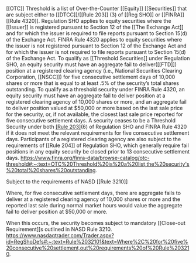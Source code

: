 [[OTC]] Threshold is a list of Over-the-Counter [[Equity]] [[Securities]] that are subject either to [[DTCC]]/[[Rule 203]] (3) of [[Reg SHO]] or [[FINRA]] [[Rule 4320]]. Regulation SHO applies to equity securities where the [[Issuer]] is registered pursuant to Section 12 of the [[The Exchange Act]] and for which the issuer is required to file reports pursuant to Section 15(d) of the Exchange Act. FINRA Rule 4320 applies to equity securities where the issuer is not registered pursuant to Section 12 of the Exchange Act and for which the issuer is not required to file reports pursuant to Section 15(d) of the Exchange Act. To qualify as [[Threshold Securities]] under Regulation SHO, an equity security must have an aggregate fail to deliver([[FTD]]) position at a registered clearing agency (i.e., National Securities Clearing Corporation, [[NSCC]]) for five consecutive settlement days of 10,000 shares or more that is equal to at least .5% of the security’s total shares outstanding. To qualify as a threshold security under FINRA Rule 4320, an equity security must have an aggregate fail to deliver position at a registered clearing agency of 10,000 shares or more, and an aggregate fail to deliver position valued at $50,000 or more based on the last sale price for the security, or, if not available, the closest last sale price reported for five consecutive settlement days. A security ceases to be a Threshold Security under both [[Rule 203]](c)(6) of Regulation SHO and FINRA Rule 4320 if it does not meet the relevant requirements for five consecutive settlement days. Participants of a registered clearing agency are also subject to the requirements of [[Rule 204]] of Regulation SHO, which generally require fail positions in any equity security be closed prior to 13 consecutive settlement days.
https://www.finra.org/finra-data/browse-catalog/otc-threshold#:~:text=OTC%20Threshold%20is%20a%20list,the%20security's%20total%20shares%20outstanding.

Subject to the requirements of NASD [[Rule 3210]]

Where, for five consecutive settlement days, there are aggregate fails to deliver at a registered clearing agency of 10,000 shares or more and the reported last sale during normal market hours would value the aggregate fail to deliver position at $50,000 or more.

When this occurs, the security becomes subject to mandatory [[Close-out Requirement]]s outlined in NASD Rule 3210.
https://www.nasdaqtrader.com/Trader.aspx?id=RegShoDefs#:~:text=Rule%2032101&text=Where%2C%20for%20five%20consecutive%20settlement,out%20requirements%20of%20Rule%203210.
